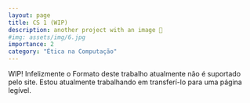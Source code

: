 ```yaml
---
layout: page
title: CS 1 (WIP)
description: another project with an image 🎉
#img: assets/img/6.jpg
importance: 2
category: "Ética na Computação"
---
```


WIP! Infelizmente o Formato deste trabalho atualmente não é suportado pelo site. Estou atualmente trabalhando em transferí-lo para uma página legível.
